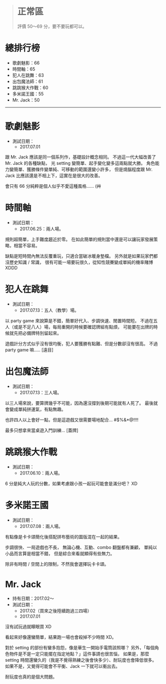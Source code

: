 > # 正常區 #
> 評價 50～69 分，要不要玩都可以。


總排行榜
========

* 歌劇魅影：66
* 時間軸：65
* 犯人在跳舞：63
* 出包魔法師：61
* 跳跳猴大作戰：60
* 多米諾王國：55
* Mr. Jack：50


----------------------------------------------------------------------


歌劇魅影
========

* 測試日期：
	* 2017.07.01

跟 Mr. Jack 應該是同一個系列作，基礎設計概念相同。
不過這一代大幅改善了 Mr. Jack 的各種缺點，
光 setting 變簡單、起手變化變多這兩點就大勝。
角色能力變簡單、獲勝條件變單純、可移動的範圍還變小許多，
但是燒腦程度跟 Mr. Jack 比應該還是不相上下，這實在是很大的改善。

會只有 66 分純粹是個人似乎不愛這種風格...... (艸


時間軸
======

* 測試日期：
	* 2017.06.25：兩人場。

規則超簡單，上手難度趨近於零。
在如此簡單的規則當中還是可以讓玩家發展策略，相當不容易。

缺點是短時間內無法反覆重玩，只適合當破冰暖身墊檔。
另外就是如果玩家們都沒歷史知識 / 常識，
很有可能一場要玩很久，從知性競賽變成單純的機率賭博 XDDD


犯人在跳舞
==========

* 測試日期：
	* 2017.07.13：五人（教學）場。

以 party game 來說算是不錯，簡單好代入、步調快速、閒置時間短。
不過在五人（或是不足八人）場，每局重開的時候要確認牌組有點煩，
可能要在出牌的時候就先把必備牌特別留起來。

遊戲計分方式似乎沒有很均衡，犯人要獲勝有點難、但是分數卻沒有很高。
不過 party game 嘛..... [遠目]


出包魔法師
==========

* 測試日期：
	* 2017.07.13：三人場。

以三人場來說，要算牌幾乎不可能，因為還沒撐到後期可能就有人死了。
最後就會變成單純拼運氣，有點無趣。

也許四人以上會好一點，但是這遊戲又很需要場地配合... #$%&*@!!!!

最多只想拿來當桌遊入門訓練... [蓋牌]


跳跳猴大作戰
============

* 測試日期：
	* 2017.06.10：兩人場。

6 分是純大人玩的分數，如果考慮跟小孩一起玩可能會是滿分吧？ XD


多米諾王國
==========

* 測試日期：
	* 2017.07.08：兩人場。

有點像是卡卡頌簡化後搭配拼布藝術的圖版混在一起的結果。

步調很快、一局遊戲也不長，
無論心機、互動、combo 翻盤都有兼顧，
單純以小品而言算是相當不錯，
但是綜合來看就顯得有些無力。

除非有時間 / 空間上的限制，不然我會選擇玩卡卡頌。


Mr. Jack
========

* 持有日期：2017.02～
* 測試日期：
	* 2017.02（買來之後陸續跑過三四場）
	* 2017.07.01

沒有試玩過就矇眼買 XD

看起來好像還蠻簡單，結果跑一場也會殺掉不少時間 XD。

對於 setting 的部份有蠻多抱怨，像是華生一開始手電筒該照哪？
另外，「每個角色物件是不是一定只能擺在指定地點？」這件事請也很苦惱，
如果是，那麼 setting 時間還蠻久的（我是不覺得熟練之後會快多少）、耐玩度也會降低很多。
如果不是，又覺得可能會不平衡、Jack 一下就可以衝出去。

耐玩度也真的是個大問題。
